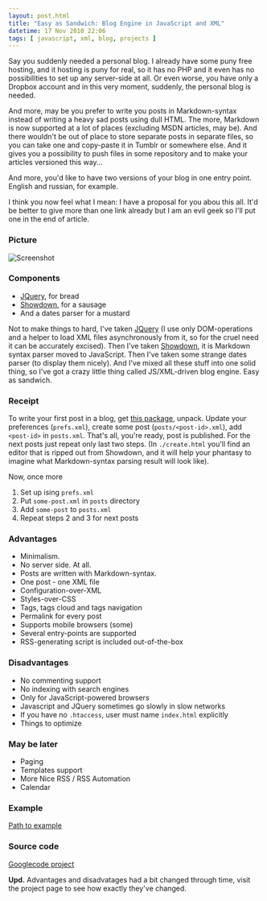 ```yaml
---
layout: post.html
title: "Easy as Sandwich: Blog Engine in JavaScript and XML"
datetime: 17 Nov 2010 22:06
tags: [ javascript, xml, blog, projects ]
---
```


Say you suddenly needed a personal blog. I already have some puny free hosting, and it hosting is puny for real, so it has no PHP and it even has no possibilities to set up any server-side at all. Or even worse, you have only a Dropbox account and in this very moment, suddenly, the personal blog is needed.

And more, may be you prefer to write you posts in Markdown-syntax instead of writing a heavy sad posts using dull HTML. The more, Markdown is now supported at a lot of places (excluding MSDN articles, may be). And there wouldn't be out of place to store separate posts in separate files, so you can take one and copy-paste it in Tumblr or somewhere else. And it gives you a possibility to push files in some repository and to make your articles versioned this way...

And more, you'd like to have two versions of your blog in one entry point. English and russian, for example.

I think you now feel what I mean: I have a proposal for you abou this all. It'd be better to give more than one link already but I am an evil geek so I'll put one in the end of article.

### Picture ###

![Screenshot](http://showdown-blog.googlecode.com/hg/img/screenshot-small.png)

### Components ###

 * [JQuery](http://jquery.com), for bread
 * [Showdown](http://www.attacklab.net/showdown/), for a sausage
 * And a dates parser for a mustard

Not to make things to hard, I've taken [JQuery](http://jquery.com) (I use only DOM-operations and a helper to load XML files asynchronously from it, so for the cruel need it can be accurately excised). Then I've taken  [Showdown](http://www.attacklab.net/showdown/), it is Markdown syntax parser moved to JavaScript. Then I've taken some strange dates parser (to display them nicely). And I've mixed all these stuff into one solid thing, so I've got a crazy little thing called JS/XML-driven blog engine. Easy as sandwich.

### Receipt ###

To write your first post in a blog, get [this package](http://code.google.com/p/showdown-blog/downloads/detail?name=swblog.zip), unpack. Update your preferences (`prefs.xml`), create some post (`posts/<post-id>.xml`), add `<post-id>` in `posts.xml`. That's all, you're ready, post is published. For the next posts just repeat only last two steps. (In `./create.html` you'll find an editor that is ripped out from Showdown, and it will help your phantasy to imagine what Markdown-syntax parsing result will look like).

Now, once more

1. Set up ising `prefs.xml`
2. Put `some-post.xml` in `posts` directory
3. Add `some-post` to `posts.xml`
4. Repeat steps 2 and 3 for next posts

### Advantages ###

 * Minimalism.
 * No server side. At all.
 * Posts are written with Markdown-syntax.
 * One post - one XML file
 * Configuration-over-XML
 * Styles-over-CSS
 * Tags, tags cloud and tags navigation
 * Permalink for every post
 * Supports mobile browsers (some)
 * Several entry-points are supported
 * RSS-generating script is included out-of-the-box

### Disadvantages ###

 * No commenting support
 * No indexing with search engines
 * Only for JavaScript-powered browsers
 * Javascript and JQuery sometimes go slowly in slow networks
 * If you have no `.htaccess`, user must name `index.html` explicitly
 * Things to optimize

### May be later ###

 * Paging
 * Templates support
 * More Nice RSS / RSS Automation
 * Calendar

### Example ###

[Path to example](http://showdown-blog.googlecode.com/hg/index.html)

### Source code ###

[Googlecode project](http://showdown-blog.googlecode.com/)

**Upd.** Advantages and disadvatages had a bit changed through time, visit the project page to see how exactly they've changed.

